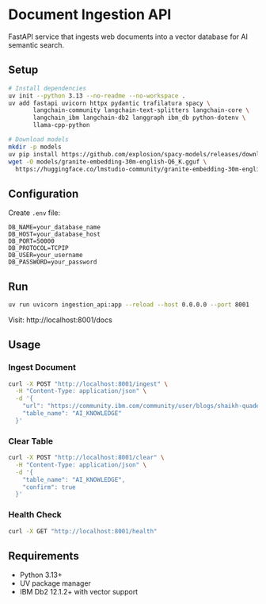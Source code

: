 # Document Ingestion API

FastAPI service that ingests web documents into a vector database for AI semantic search.

## Setup

```bash
# Install dependencies
uv init --python 3.13 --no-readme --no-workspace .
uv add fastapi uvicorn httpx pydantic trafilatura spacy \
       langchain-community langchain-text-splitters langchain-core \
       langchain_ibm langchain-db2 langgraph ibm_db python-dotenv \
       llama-cpp-python

# Download models
mkdir -p models
uv pip install https://github.com/explosion/spacy-models/releases/download/en_core_web_sm-3.8.0/en_core_web_sm-3.8.0-py3-none-any.whl
wget -O models/granite-embedding-30m-english-Q6_K.gguf \
  https://huggingface.co/lmstudio-community/granite-embedding-30m-english-GGUF/resolve/main/granite-embedding-30m-english-Q6_K.gguf
```

## Configuration

Create `.env` file:
```env
DB_NAME=your_database_name
DB_HOST=your_database_host
DB_PORT=50000
DB_PROTOCOL=TCPIP
DB_USER=your_username
DB_PASSWORD=your_password
```

## Run

```bash
uv run uvicorn ingestion_api:app --reload --host 0.0.0.0 --port 8001
```

Visit: http://localhost:8001/docs

## Usage

### Ingest Document
```bash
curl -X POST "http://localhost:8001/ingest" \
  -H "Content-Type: application/json" \
  -d '{
    "url": "https://community.ibm.com/community/user/blogs/shaikh-quader/2024/05/27/db2ai-pyudf",
    "table_name": "AI_KNOWLEDGE"
  }'
```

### Clear Table
```bash
curl -X POST "http://localhost:8001/clear" \
  -H "Content-Type: application/json" \
  -d '{
    "table_name": "AI_KNOWLEDGE",
    "confirm": true
  }'
```

### Health Check
```bash
curl -X GET "http://localhost:8001/health"
```

## Requirements

- Python 3.13+
- UV package manager
- IBM Db2 12.1.2+ with vector support